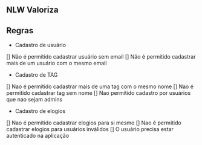 ## NLW Valoriza

## Regras

- Cadastro de usuário

[] Não é permitido cadastrar usuário sem email
[] Não é permitido cadastrar mais de um usuário com o mesmo email

- Cadastro de TAG

[] Nao é permitido cadastrar mais de uma tag com o mesmo nome
[] Nao é permitido cadastrar tag sem nome
[] Nao permitido cadastro por usuários que nao sejam admins

- Cadastro de elogios

[] Nao é permitido cadastrar elogios para si mesmo
[] Nao é permitido cadastrar elogios para usuários inválidos
[] O usuário precisa estar autenticado na aplicação